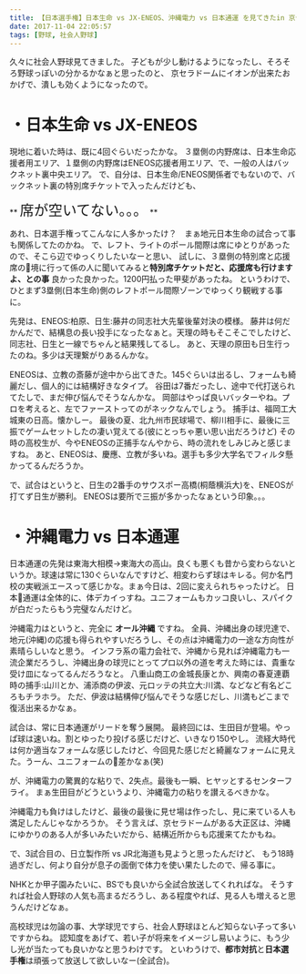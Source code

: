 ```yaml
---
title: 【日本選手権】日本生命 vs JX-ENEOS、沖縄電力 vs 日本通運 を見てきたin 京セラドーム
date: 2017-11-04 22:05:57
tags: [野球, 社会人野球]
---
```


久々に社会人野球見てきました。
子どもが少し動けるようになったし、そろそろ野球っぽいの分かるかなぁと思ったのと、
京セラドームにイオンが出来たおかげで、潰しも効くようになったので。

<!-- more -->

# ・日本生命 vs JX-ENEOS
現地に着いた時は、既に4回ぐらいだったかな。
３塁側の内野席は、日本生命応援者用エリア、１塁側の内野席はENEOS応援者用エリア、で、一般の人はバックネット裏中央エリア。
で、自分は、日本生命/ENEOS関係者でもないので、バックネット裏の特別席チケットで入ったんだけども、

** <span style="font-size: 25px">席が空いてない。。。</span> **

あれ、日本選手権ってこんなに人多かったけ？　まぁ地元日本生命の試合って事も関係してたのかね。
で、レフト、ライトのポール間際は席にゆとりがあったので、そこら辺でゆっくりしたいなーと思い、
試しに、３塁側の特別席と応援席の境に行って係の人に聞いてみると**特別席チケットだと、応援席も行けますよ、との事**
良かった良かった。1200円払った甲斐があったね。
というわけで、ひとまず3塁側(日本生命)側のレフトポール間際ゾーンでゆっくり観戦する事に。

先発は、ENEOS:柏原、日生:藤井の同志社大先輩後輩対決の模様。
藤井は何だかんだで、結構息の長い投手になったなぁと。天理の時もそこそこでしたけど、同志社、日生と一線でちゃんと結果残してるし。
あと、天理の原田も日生行ったのね。多少は天理繋がりあるんかな。

ENEOSは、立教の斎藤が途中から出てきた。145ぐらいは出るし、フォームも綺麗だし、個人的には結構好きなタイプ。
谷田は7番だったし、途中で代打送られてたしで、まだ伸び悩んでそうなんかな。
岡部はやっぱ良いバッターやね。プロを考えると、左でファーストってのがネックなんでしょう。
捕手は、福岡工大城東の日高。懐かしー。
最後の夏、北九州市民球場で、柳川相手に、最後に三振でゲームセットしたの凄い覚えてる(彼にとっちゃ悪い思い出だろうけど)
その時の高校生が、今やENEOSの正捕手なんやから、時の流れをしみじみと感じますね。
あと、ENEOSは、慶應、立教が多いね。選手も多少大学名でフィルタ懸かってるんだろうか。

で、試合はというと、日生の2番手のサウスポー高橋(桐蔭横浜大)を、ENEOSが打てず日生が勝利。
ENEOSは要所で三振が多かったなぁという印象。。。

# ・沖縄電力 vs 日本通運
日本通運の先発は東海大相模→東海大の高山。良くも悪くも昔から変わらないというか。球速は常に130ぐらいなんですけど、相変わらず球はキレる。何か名門校の実戦派エースって感じかな。まぁ今日は、2回に変えられちゃったけど。
日本通運は全体的に、体デカイっすね。ユニフォームもカッコ良いし、スパイクが白だったらもう完璧なんだけど。

沖縄電力はというと、完全に **オール沖縄** ですね。
全員、沖縄出身の球児達で、地元(沖縄)の応援も得られやすいだろうし、その点は沖縄電力の一途な方向性が素晴らしいなと思う。
インフラ系の電力会社で、沖縄から見れば沖縄電力も一流企業だろうし、沖縄出身の球児にとってプロ以外の道を考えた時には、貴重な受け皿になってるんだろうなと。
八重山商工の金城長康とか、興南の春夏連覇時の捕手:山川とか、浦添商の伊波、元ロッテの共立大:川満、などなど有名どころもチラホラ。
ただ、伊波は結構伸び悩んでそうな感じだし、川満もどこまで復活出来るかなぁ。

試合は、常に日本通運がリードを奪う展開。
最終回には、生田目が登場。やっぱ球は速いね。割とゆったり投げる感じだけど、いきなり150やし。
流経大時代は何か適当なフォームな感じしたけど、今回見た感じだと綺麗なフォームに見えた。うーん、ユニフォームの差かなぁ(笑)

が、沖縄電力の驚異的な粘りで、2失点。最後も一瞬、ヒヤッとするセンターフライ。
まぁ生田目がどうというより、沖縄電力の粘りを讃えるべきかな。

沖縄電力も負けはしたけど、最後の最後に見せ場は作ったし、見に来ている人も満足したんじゃなかろうか。
そう言えば、京セラドームがある大正区は、沖縄にゆかりのある人が多いみたいだから、結構近所からも応援来てたかもね。

で、3試合目の、日立製作所 vs JR北海道も見ようと思ったんだけど、
もう18時過ぎだし、何より自分が息子の面倒で体力を使い果たしたので、帰る事に。

NHKとか甲子園みたいに、BSでも良いから全試合放送してくれればな。
そうすれば社会人野球の人気も高まるだろうし、ある程度やれば、見る人も増えると思うんだけどなぁ。

高校球児は勿論の事、大学球児ですら、社会人野球ほとんど知らない子って多いですからね。
認知度をあげて、若い子が将来をイメージし易いように、もう少し光が当たっても良いかなと思うわけです。
といわうけで、**都市対抗**と**日本選手権**は頑張って放送して欲しいなー(全試合)。
